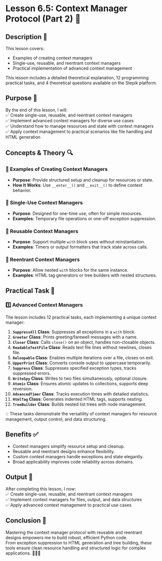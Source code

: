 # Lesson 6.5: Context Manager Protocol (Part 2) 🔐

## Description 📝

This lesson covers:

-   Examples of creating context managers
-   Single-use, reusable, and reentrant context managers
-   Practical implementation of advanced context management

This lesson includes a detailed theoretical explanation, 12 programming practical tasks, and 4 theoretical questions available on the Stepik platform.

## Purpose 🎯

By the end of this lesson, I will:  
✅ Create single-use, reusable, and reentrant context managers  
✅ Implement advanced context managers for diverse use cases  
✅ Understand how to manage resources and state with context managers  
✅ Apply context management to practical scenarios like file handling and HTML generation

## Concepts & Theory 🔍

### 🔹 Examples of Creating Context Managers

-   **Purpose**: Provide structured setup and cleanup for resources or state.
-   **How It Works**: Use `__enter__()` and `__exit__()` to define context behavior.

### 🔹 Single-Use Context Managers

-   **Purpose**: Designed for one-time use, often for simple resources.
-   **Examples**: Temporary file operations or one-off exception suppression.

### 🔹 Reusable Context Managers

-   **Purpose**: Support multiple `with` block uses without reinstantiation.
-   **Examples**: Timers or output formatters that track state across calls.

### 🔹 Reentrant Context Managers

-   **Purpose**: Allow nested `with` blocks for the same instance.
-   **Examples**: HTML tag generators or tree builders with nested structures.

## Practical Task 🧪

### 1️⃣ **Advanced Context Managers**

The lesson includes 12 practical tasks, each implementing a unique context manager:

1. **`SuppressAll` Class**: Suppresses all exceptions in a `with` block.
2. **`Greeter` Class**: Prints greeting/farewell messages with a name.
3. **`Closer` Class**: Calls `close()` on an object, handles non-closable objects.
4. **`ReadableTextFile` Class**: Reads text file lines without newlines, closes file.
5. **`Reloopable` Class**: Enables multiple iterations over a file, closes on exit.
6. **`UpperPrint` Class**: Converts console output to uppercase temporarily.
7. **`Suppress` Class**: Suppresses specified exception types, tracks suppressed errors.
8. **`WriteSpy` Class**: Writes to two files simultaneously, optional closure.
9. **`Atomic` Class**: Ensures atomic updates to collections, supports deep reversion.
10. **`AdvancedTimer` Class**: Tracks execution times with detailed statistics.
11. **`HtmlTag` Class**: Generates indented HTML tags, supports nesting.
12. **`TreeBuilder` Class**: Builds nested list trees with node management.

💡 These tasks demonstrate the versatility of context managers for resource management, output control, and data structuring.

## Benefits ✅

-   Context managers simplify resource setup and cleanup.
-   Reusable and reentrant designs enhance flexibility.
-   Custom context managers handle exceptions and state elegantly.
-   Broad applicability improves code reliability across domains.

## Output 📜

After completing this lesson, I now:  
✅ Create single-use, reusable, and reentrant context managers  
✅ Implement context managers for files, output, and data structures  
✅ Apply advanced context management to practical use cases

## Conclusion 🚀

Mastering the context manager protocol with reusable and reentrant designs empowers me to build robust, efficient Python code.  
From exception suppression to HTML generation and tree building, these tools ensure clean resource handling and structured logic for complex applications. 🧑‍💻✨
